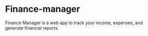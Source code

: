 # Finance-manager
Finance Manager is a web app to track your income, expenses, and generate financial reports.
